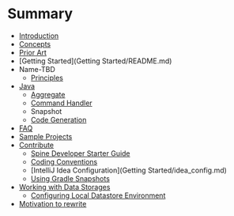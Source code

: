# Summary

* [Introduction](README.md)
* [Concepts](concepts.md)
* [Prior Art](prior_art.md)
* [Getting Started](Getting Started/README.md)
* Name-TBD
   * [Principles](princeiples/principles.md)
* [Java](java/README.md)
   * [Aggregate](java/aggregate.md)
   * [Command Handler](java/command_handler.md)
   * Snapshot
   * [Code Generation](java/code_generation.md)
* [FAQ](faq.md)
* [Sample Projects](Samples/README.md)
* [Contribute](contribute/README.md)
   * [Spine Developer Starter Guide](contribute/spine_developer_starter_guide.md)
   * [Coding Conventions](contribute/coding_conventions.md)
   * [IntelliJ Idea Configuration](Getting Started/idea_config.md)
   * [Using Gradle Snapshots](contribute/using_gradle_snapshots.md)
* [Working with Data Storages](data_storage/README.md)
   * [Configuring Local Datastore Environment](data_storage/configuring_local_datastore_environment.md)
* [Motivation to rewrite](Motivation_to_rewrite.md)

